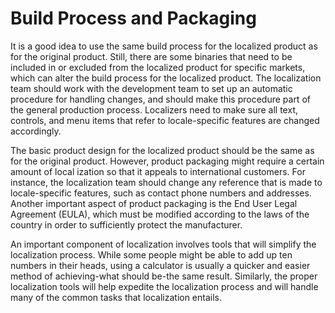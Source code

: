 

# Build Process and Packaging

It is a good idea to use the same build process for the localized product as for the original product. Still, there are some binaries that need to be included in or excluded from the localized product for specific markets, which can alter the build process for the localized product. The localization team should work with the development team to set up an automatic procedure for handling changes, and should make this procedure part of the general production process. Localizers need to make sure all text, controls, and menu items that refer to locale-specific features are changed accordingly.

The basic product design for the localized product should be the same as for the original product. However, product packaging might require a certain amount of local ization so that it appeals to international customers. For instance, the localization team should change any reference that is made to locale-specific features, such as contact phone numbers and addresses. Another important aspect of product packaging is the End User Legal Agreement (EULA), which must be modified according to the laws of the country in order to sufficiently protect the manufacturer.

An important component of localization involves tools that will simplify the localization process. While some people might be able to add up ten numbers in their heads, using a calculator is usually a quicker and easier method of achieving-what should be-the same result. Similarly, the proper localization tools will help expedite the localization process and will handle many of the common tasks that localization entails.


